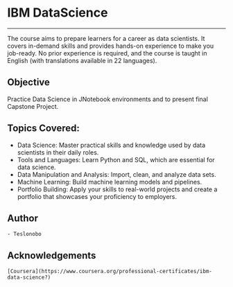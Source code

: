 # IBM DataScience

---

The course aims to prepare learners for a career as data scientists. It covers in-demand skills and provides hands-on experience to make you job-ready. No prior experience is required, and the course is taught in English (with translations available in 22 languages).

## Objective

Practice Data Science in JNotebook environments and to present final Capstone Project.

## Topics Covered:

- Data Science: Master practical skills and knowledge used by data scientists in their daily roles.
- Tools and Languages: Learn Python and SQL, which are essential for data science.
- Data Manipulation and Analysis: Import, clean, and analyze data sets.
- Machine Learning: Build machine learning models and pipelines.
- Portfolio Building: Apply your skills to real-world projects and create a portfolio that showcases your proficiency to employers.

## Author
    - Teslonobo

## Acknowledgements
    [Coursera](https://www.coursera.org/professional-certificates/ibm-data-science?)
